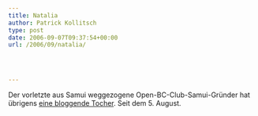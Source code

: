 ```yaml
---
title: Natalia
author: Patrick Kollitsch
type: post
date: 2006-09-07T09:37:54+00:00
url: /2006/09/natalia/




---
```

Der vorletzte aus Samui weggezogene Open-BC-Club-Samui-Gründer hat übrigens [eine bloggende Tocher][1]. Seit dem 5. August.

 [1]: http://natalia-eckel.blogspot.com/
